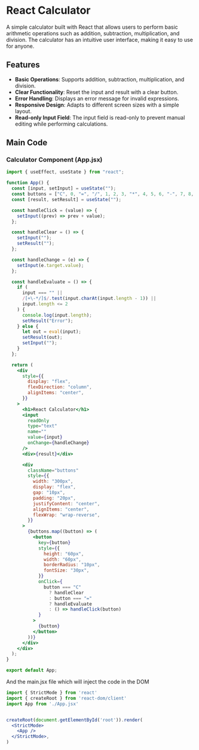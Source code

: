 # React Calculator

A simple calculator built with React that allows users to perform basic arithmetic operations such as addition, subtraction, multiplication, and division. The calculator has an intuitive user interface, making it easy to use for anyone.

## Features

- **Basic Operations**: Supports addition, subtraction, multiplication, and division.
- **Clear Functionality**: Reset the input and result with a clear button.
- **Error Handling**: Displays an error message for invalid expressions.
- **Responsive Design**: Adapts to different screen sizes with a simple layout.
- **Read-only Input Field**: The input field is read-only to prevent manual editing while performing calculations.




## Main Code

### Calculator Component (App.jsx)

```jsx
import { useEffect, useState } from "react";

function App() {
  const [input, setInput] = useState("");
  const buttons = ["C", 0, "=", "/", 1, 2, 3, "*", 4, 5, 6, "-", 7, 8, 9, "+"];
  const [result, setResult] = useState("");

  const handleClick = (value) => {
    setInput((prev) => prev + value);
  };

  const handleClear = () => {
    setInput("");
    setResult("");
  };

  const handleChange = (e) => {
    setInput(e.target.value);
  };

  const handleEvaluate = () => {
    if (
      input === "" ||
      /[+\-*/]$/.test(input.charAt(input.length - 1)) ||
      input.length <= 2
    ) {
      console.log(input.length);
      setResult("Error");
    } else {
      let out = eval(input);
      setResult(out);
      setInput("");
    }
  };

  return (
    <div
      style={{
        display: "flex",
        flexDirection: "column",
        alignItems: "center",
      }}
    >
      <h1>React Calculator</h1>
      <input
        readOnly
        type="text"
        name=""
        value={input}
        onChange={handleChange}
      />
      <div>{result}</div>

      <div
        className="buttons"
        style={{
          width: "300px",
          display: "flex",
          gap: "10px",
          padding: "20px",
          justifyContent: "center",
          alignItems: "center",
          flexWrap: "wrap-reverse",
        }}
      >
        {buttons.map((button) => (
          <button
            key={button}
            style={{
              height: "60px",
              width: "60px",
              borderRadius: "10px",
              fontSize: "30px",
            }}
            onClick={
              button === "C"
                ? handleClear
                : button === "="
                ? handleEvaluate
                : () => handleClick(button)
            }
          >
            {button}
          </button>
        ))}
      </div>
    </div>
  );
}

export default App;
```

And the main.jsx file which will inject the code in the DOM

```jsx
import { StrictMode } from 'react'
import { createRoot } from 'react-dom/client'
import App from './App.jsx'


createRoot(document.getElementById('root')).render(
  <StrictMode>
    <App />
  </StrictMode>,
)
```
